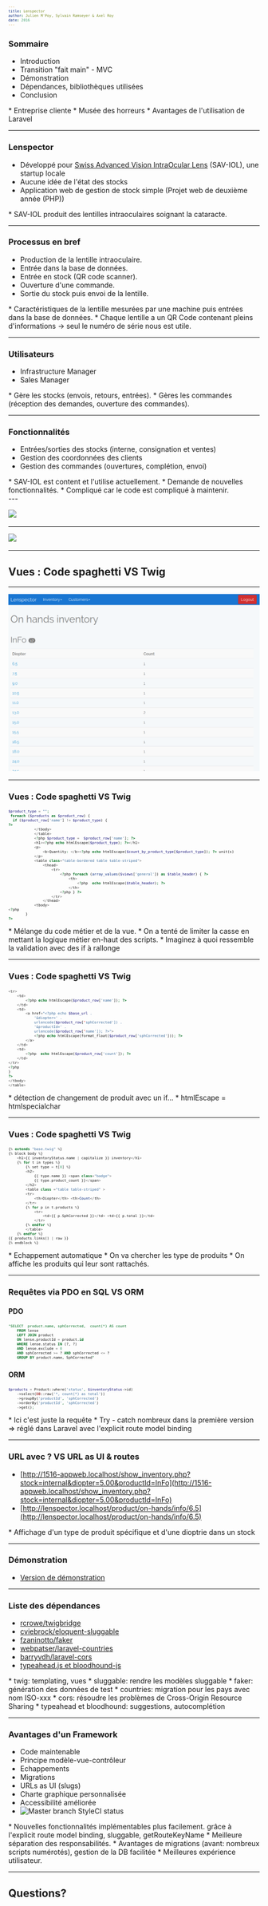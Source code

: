 ```yaml
---
title: Lenspector
author: Julien M'Poy, Sylvain Ramseyer & Axel Roy
date: 2016
---
```


### Sommaire

* Introduction
* Transition "fait main" - MVC
* Démonstration
* Dépendances, bibliothèques utilisées
* Conclusion

<div class="notes">
    * Entreprise cliente
    * Musée des horreurs
    * Avantages de l'utilisation de Laravel
</div>

---

### Lenspector

* Développé pour
[Swiss Advanced Vision IntraOcular Lens](http://www.sav-iol.com/) (SAV-IOL), une
startup locale
* Aucune idée de l'état des stocks
* Application web de gestion de stock simple (Projet web de deuxième année (PHP))


<div class="notes">
    * SAV-IOL produit des lentilles intraoculaires soignant la cataracte.
</div>

---

### Processus en bref

* Production de la lentille intraoculaire.
* Entrée dans la base de données.
* Entrée en stock (QR code scanner).
* Ouverture d'une commande.
* Sortie du stock puis envoi de la lentille.

<div class="notes">
    * Caractéristiques de la lentille mesurées par une machine puis entrées
    dans la base de données.
    * Chaque lentille a un QR Code contenant pleins d'informations -> seul
    le numéro de série nous est utile.
</div>

---

### Utilisateurs

* Infrastructure Manager
* Sales Manager

<div class="notes">
    * Gère les stocks (envois, retours, entrées).
    * Gères les commandes (réception des demandes, ouverture des commandes).
</div>

---

### Fonctionnalités

* Entrées/sorties des stocks (interne, consignation et ventes)
* Gestion des coordonnées des clients
* Gestion des commandes (ouvertures, complétion, envoi)

<div class="notes">
    * SAV-IOL est content et l'utilise actuellement.
    * Demande de nouvelles fonctionnalités.
        * Compliqué car le code est compliqué à maintenir.
</div>
---

![](http://ljdchost.com/xIkajiS.gif)

<!-- ![](http://ljdchost.com/18dVGUi.gif) -->

---

![](http://ljdchost.com/L3tmkgm.gif)

---

## Vues : Code spaghetti VS Twig

---

![](images/inventory_view.png)


---

### Vues : Code spaghetti VS Twig

```php
$product_type = "";
 foreach ($products as $product_row) {
  if ($product_row['name'] != $product_type) {
?>
            </tbody>
            </table>
            <?php $product_type =  $product_row['name']; ?>
            <h1><?php echo htmlEscape($product_type); ?></h1>
            <p>
                <b>Quantity: </b><?php echo htmlEscape($count_by_product_type[$product_type]); ?> unit(s)
            </p>
            <table class="table-bordered table table-striped">
                <thead>
                    <tr>
                        <?php foreach (array_values($views['general']) as $table_header) { ?>
                            <th>
                                <?php  echo htmlEscape($table_header); ?>
                            </th>
                        <?php } ?>
                    </tr>
                </thead>
            <tbody>
<?php
        }
?>
```

<div class="notes">
    * Mélange du code métier et de la vue.
    * On a tenté de limiter la casse en mettant la logique métier en-haut
    des scripts.
    * Imaginez à quoi ressemble la validation avec des if à rallonge
</div>

---

### Vues : Code spaghetti VS Twig

```php
<tr>
    <td>
        <?php echo htmlEscape($product_row['name']); ?>
    </td>
    <td>
        <a href="<?php echo $base_url .
            '&diopter=' .
            urlencode($product_row['sphCorrected']) .
            '&productId=' .
            urlencode($product_row['name']); ?>">
            <?php echo htmlEscape(format_float($product_row['sphCorrected'])); ?>
        </a>
    </td>
    <td>
        <?php  echo htmlEscape($product_row['count']); ?>
    </td>
</tr>
<?php
}
?>
</tbody>
</table>
```

<div class="notes">
    * détection de changement de produit avec un if...
    * htmlEscape = htmlspecialchar
</div>

---

### Vues : Code spaghetti VS Twig

```php
{% extends "base.twig" %}
{% block body %}
    <h1>{{ inventoryStatus.name | capitalize }} inventory</h1>
    {% for t in types %}
        {% set type = t[0] %}
        <h2>
            {{ type.name }} <span class="badge">
            {{ type.product_count }}</span>
        </h2>
        <table class ="table table-striped" >
        <tr>
            <th>Diopter</th> <th>Count</th>
        </tr>
        {% for p in t.products %}
            <tr>
                <td>{{ p.SphCorrected }}</td> <td>{{ p.total }}</td>
            </tr>
        {% endfor %}
        </table>
    {% endfor %}
{{ products.links() | raw }}
{% endblock %}
```

<div class="notes">
    * Echappement automatique
    * On va chercher les type de produits
    * On affiche les produits qui leur sont rattachés.
</div>

---

### Requêtes via PDO en SQL VS ORM

#### PDO

```sql
"SELECT  product.name, sphCorrected,  count(*) AS count
    FROM lense
    LEFT JOIN product
    ON lense.productId = product.id
    WHERE lense.status IN (?, ?)
    AND lense.exclude = 0
    AND sphCorrected >= ? AND sphCorrected <= ?
    GROUP BY product.name, SphCorrected"
```

#### ORM

```php
$products = Product::where('status', $inventoryStatus->id)
    ->select(DB::raw('*, count(*) as total'))
    ->groupBy('productId', 'sphCorrected')
    ->orderBy('productId', 'sphCorrected')
    ->get();
```

<div class="notes">
    * Ici c'est juste la requête
    * Try - catch nombreux dans la première version => réglé dans Laravel
      avec l'explicit route model binding
</div>

---

### URL avec ? VS URL as UI & routes

* [http://1516-appweb.localhost/show_inventory.php?stock=internal&diopter=5.00&productId=InFo](http://1516-appweb.localhost/show_inventory.php?stock=internal&diopter=5.00&productId=InFo)
* [http://lenspector.localhost/product/on-hands/info/6.5](http://lenspector.localhost/product/on-hands/info/6.5)

<div class="notes">
    * Affichage d'un type de produit spécifique et d'une dioptrie dans un stock
</div>

---

### Démonstration

* [Version de démonstration](lenspector.srvz-webapp.he-arc.ch)

---

### Liste des dépendances

* [rcrowe/twigbridge](https://github.com/rcrowe/TwigBridge)
* [cviebrock/eloquent-sluggable](https://github.com/cviebrock/eloquent-sluggable)
* [fzaninotto/faker](https://github.com/fzaninotto/Faker)
* [webpatser/laravel-countries](https://github.com/webpatser/laravel-countries)
* [barryvdh/laravel-cors](https://github.com/barryvdh/laravel-cors)
* [typeahead.js et bloodhound-js](https://github.com/twitter/typeahead.js)

<div class="notes">
    * twig: templating, vues
    * sluggable: rendre les modèles sluggable
    * faker: génération des données de test
    * countries: migration pour les pays avec nom ISO-xxx
    * cors: résoudre les problèmes de Cross-Origin Resource Sharing
    * typeahead et bloodhound: suggestions, autocomplétion
</div>

---

<!-- ![](http://ljdchost.com/Lyb8RZa.gif) -->

### Avantages d'un Framework

* Code maintenable
* Principe modèle-vue-contrôleur
* Echappements
* Migrations
* URLs as UI (slugs)
* Charte graphique personnalisée
* Accessibilité améliorée
* ![Master branch StyleCI status](https://styleci.io/repos/69327879/shield?style=flat&branch=master)

<div class="notes">
    * Nouvelles fonctionnalités implémentables plus facilement. grâce à l'explicit
      route model binding, sluggable, getRouteKeyName
    * Meilleure séparation des responsabilités.
    * Avantages de migrations (avant: nombreux scripts numérotés),
        gestion de la DB facilitée
    * Meilleures expérience utilisateur.
</div>

---

## Questions?

<style>
.sourceCode {
    font-size: 80%;
    line-height: 80%;
    margin: 0 auto;
    overflow: hidden;
}
li p {
    margin: 5px
}
</style>
